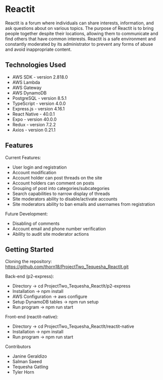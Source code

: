 # Reactit
Reactit is a forum where individuals can share interests, information, and ask questions about on various topics.  The purpose of Reactit is to bring people together despite their locations, allowing them to communicate and find others that have common interests.  Reactit is a safe environment and constantly moderated by its administrator to prevent any forms of abuse and avoid inappropriate content.

## Technologies Used
* AWS SDK - version 2.818.0
* AWS Lambda
* AWS Gateway
* AWS DynamoDB
* PostgreSQL - version 8.5.1
* TypeScript - version 4.0.0
* Express.js - version 4.16.1
* React Native - 40.0.1
* Expo - version 40.0.0
* Redux - version 7.2.2
* Axios - version 0.21.1

## Features
Current Features:
* User login and registration
* Account modification
* Account holder can post threads on the site
* Account holders can comment on posts
* Grouping of post into categories/subcategories
* Search capabilities to narrow display of threads 
* Site moderators ability to disable/activate accounts
* Site moderators ability to ban emails and usernames from registration

Future Development:
* Disabling of comments
* Account email and phone number verification
* Ability to audit site moderator actions

## Getting Started
Cloning the repository:
https://github.com/thorn18/ProjectTwo_Tequesha_ReactIt.git

Back-end (p2-express):
* Directory -> cd ProjectTwo_Tequesha_ReactIt/p2-express
* Installation -> npm install
* AWS Configuration -> aws configure
* Setup DynamoDB tables -> npm run setup
* Run program -> npm run start

Front-end (reactit-native):
* Directory -> cd ProjectTwo_Tequesha_ReactIt/reactit-native
* Installation -> npm install
* Run program -> npm run start

Contributors
* Janine Geraldizo
* Salman Saeed
* Tequesha Gatling
* Tyler Horn
